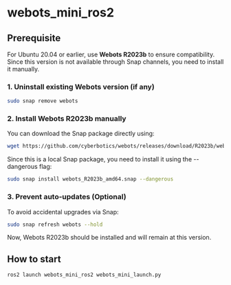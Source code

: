 # webots_mini_ros2

## Prerequisite

For Ubuntu 20.04 or earlier, use **Webots R2023b** to ensure compatibility. Since this version is not available through Snap channels, you need to install it manually.

### 1. Uninstall existing Webots version (if any)

```bash
sudo snap remove webots
```

### 2. Install Webots R2023b manually

You can download the Snap package directly using:

```bash
wget https://github.com/cyberbotics/webots/releases/download/R2023b/webots_R2023b_amd64.snap
```

Since this is a local Snap package, you need to install it using the --dangerous flag:

```bash
sudo snap install webots_R2023b_amd64.snap --dangerous
```

### 3. Prevent auto-updates (Optional)

To avoid accidental upgrades via Snap:

```bash
sudo snap refresh webots --hold
```

Now, Webots R2023b should be installed and will remain at this version.

## How to start

```bash
ros2 launch webots_mini_ros2 webots_mini_launch.py
```
